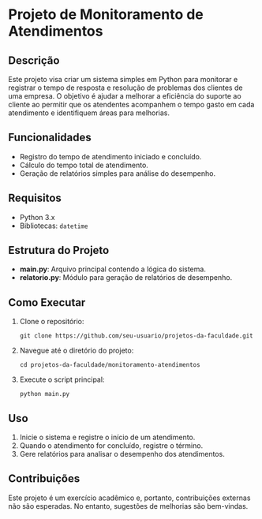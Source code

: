 <!DOCTYPE html>
<html lang="pt-BR">
<head>
    <meta charset="UTF-8">
    <meta name="viewport" content="width=device-width, initial-scale=1.0">
    <title>ProjetoFaculdadeAtendimento</title>
</head>
<body>
    <h1>Projeto de Monitoramento de Atendimentos</h1>
    <h2>Descrição</h2>
    <p>
        Este projeto visa criar um sistema simples em Python para monitorar e registrar o tempo de resposta e resolução de problemas dos clientes de uma empresa. O objetivo é ajudar a melhorar a eficiência do suporte ao cliente ao permitir que os atendentes acompanhem o tempo gasto em cada atendimento e identifiquem áreas para melhorias.
    </p>
    <h2>Funcionalidades</h2>
    <ul>
        <li>Registro do tempo de atendimento iniciado e concluído.</li>
        <li>Cálculo do tempo total de atendimento.</li>
        <li>Geração de relatórios simples para análise do desempenho.</li>
    </ul>

 <h2>Requisitos</h2>
    <ul>
        <li>Python 3.x</li>
        <li>Bibliotecas: <code>datetime</code></li>
    </ul>

 <h2>Estrutura do Projeto</h2>
    <ul>
        <li><strong>main.py</strong>: Arquivo principal contendo a lógica do sistema.</li>
        <li><strong>relatorio.py</strong>: Módulo para geração de relatórios de desempenho.</li>
    </ul>

 <h2>Como Executar</h2>
    <ol>
        <li>Clone o repositório:
            <pre><code>git clone https://github.com/seu-usuario/projetos-da-faculdade.git</code></pre>
        </li>
        <li>Navegue até o diretório do projeto:
            <pre><code>cd projetos-da-faculdade/monitoramento-atendimentos</code></pre>
        </li>
        <li>Execute o script principal:
            <pre><code>python main.py</code></pre>
        </li>
    </ol>

 <h2>Uso</h2>
    <ol>
        <li>Inicie o sistema e registre o início de um atendimento.</li>
        <li>Quando o atendimento for concluído, registre o término.</li>
        <li>Gere relatórios para analisar o desempenho dos atendimentos.</li>
    </ol>

<h2>Contribuições</h2>
    <p>
        Este projeto é um exercício acadêmico e, portanto, contribuições externas não são esperadas. No entanto, sugestões de melhorias são bem-vindas.
    </p>
</body>
</html>
